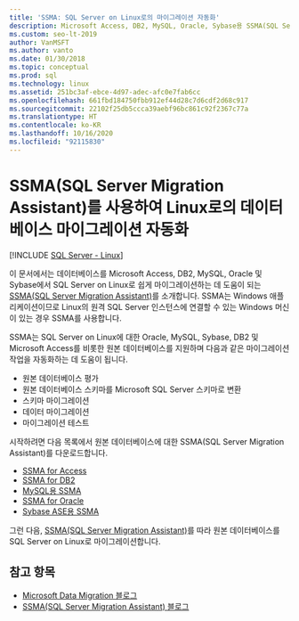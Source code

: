 ```yaml
---
title: 'SSMA: SQL Server on Linux로의 마이그레이션 자동화'
description: Microsoft Access, DB2, MySQL, Oracle, Sybase용 SSMA(SQL Server Migration Assistant)를 사용하여 SQL Server on Linux로의 데이터베이스 마이그레이션을 자동화합니다.
ms.custom: seo-lt-2019
author: VanMSFT
ms.author: vanto
ms.date: 01/30/2018
ms.topic: conceptual
ms.prod: sql
ms.technology: linux
ms.assetid: 251bc3af-ebce-4d97-adec-afc0e7fab6cc
ms.openlocfilehash: 661fbd184750fbb912ef44d28c7d6cdf2d68c917
ms.sourcegitcommit: 22102f25db5ccca39aebf96bc861c92f2367c77a
ms.translationtype: HT
ms.contentlocale: ko-KR
ms.lasthandoff: 10/16/2020
ms.locfileid: "92115830"
---
```

# <a name="automate-database-migration-to-linux-with-the-sql-server-migration-assistant-ssma"></a>SSMA(SQL Server Migration Assistant)를 사용하여 Linux로의 데이터베이스 마이그레이션 자동화

[!INCLUDE [SQL Server - Linux](../includes/applies-to-version/sql-linux.md)]

이 문서에서는 데이터베이스를 Microsoft Access, DB2, MySQL, Oracle 및 Sybase에서 SQL Server on Linux로 쉽게 마이그레이션하는 데 도움이 되는 [SSMA(SQL Server Migration Assistant)](../ssma/sql-server-migration-assistant.md)를 소개합니다. SSMA는 Windows 애플리케이션이므로 Linux의 원격 SQL Server 인스턴스에 연결할 수 있는 Windows 머신이 있는 경우 SSMA를 사용합니다. 

SSMA는 SQL Server on Linux에 대한 Oracle, MySQL, Sybase, DB2 및 Microsoft Access를 비롯한 원본 데이터베이스를 지원하며 다음과 같은 마이그레이션 작업을 자동화하는 데 도움이 됩니다.

- 원본 데이터베이스 평가
- 원본 데이터베이스 스키마를 Microsoft SQL Server 스키마로 변환
- 스키마 마이그레이션
- 데이터 마이그레이션
- 마이그레이션 테스트

시작하려면 다음 목록에서 원본 데이터베이스에 대한 SSMA(SQL Server Migration Assistant)를 다운로드합니다.
- [SSMA for Access](https://aka.ms/ssmaforaccess)
- [SSMA for DB2](https://aka.ms/ssmafordb2)
- [MySQL용 SSMA](https://aka.ms/ssmaformysql) 
- [SSMA for Oracle](https://aka.ms/ssmafororacle)
- [Sybase ASE용 SSMA](https://aka.ms/ssmaforsybase) 

그런 다음, [SSMA(SQL Server Migration Assistant)](../ssma/sql-server-migration-assistant.md)를 따라 원본 데이터베이스를 SQL Server on Linux로 마이그레이션합니다.

## <a name="see-also"></a>참고 항목
- [Microsoft Data Migration 블로그](https://blogs.msdn.microsoft.com/datamigration)
- [SSMA(SQL Server Migration Assistant) 블로그](/archive/blogs/ssma/)